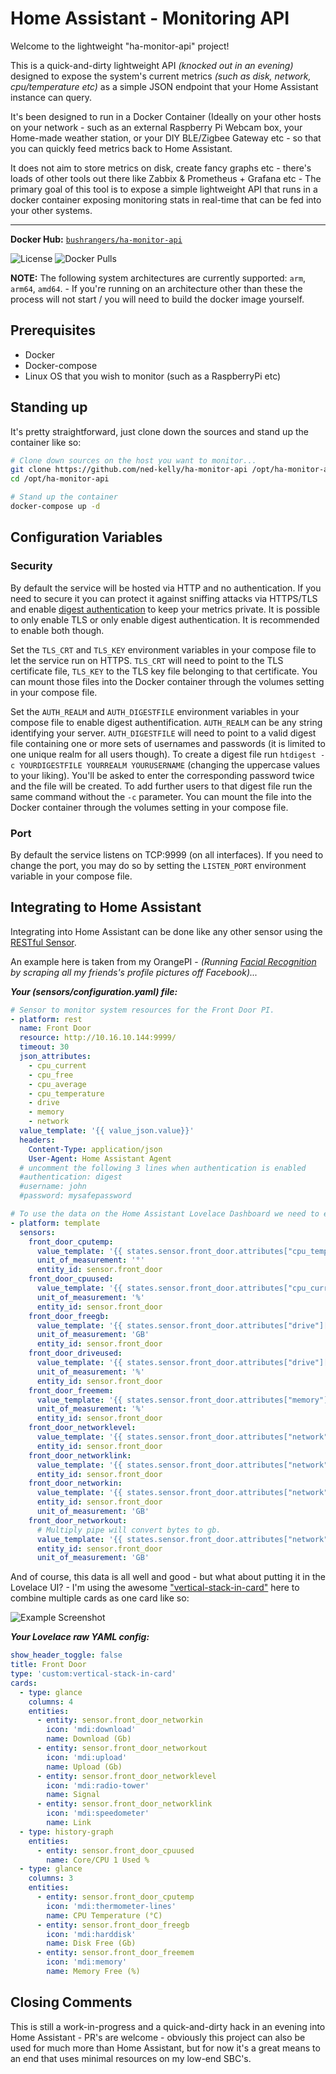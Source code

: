 # Home Assistant - Monitoring API

Welcome to the lightweight "ha-monitor-api" project! 

This is a quick-and-dirty lightweight API _(knocked out in an evening)_ designed to expose the system's current metrics _(such as disk, network, cpu/temperature etc)_ as a simple JSON endpoint that your Home Assistant instance can query.

It's been designed to run in a Docker Container (Ideally on your other hosts on your network - such as an external Raspberry Pi Webcam box, your Home-made weather station, or your DIY BLE/Zigbee Gateway etc - so that you can quickly feed metrics back to Home Assistant.

It does not aim to store metrics on disk, create fancy graphs etc - there's loads of other tools out there like Zabbix & Prometheus + Grafana etc - The primary goal of this tool is to expose a simple lightweight API that runs in a docker container exposing monitoring stats in real-time that can be fed into your other systems.

---------------------------------------------

**Docker Hub:** [`bushrangers/ha-monitor-api`](https://hub.docker.com/r/bushrangers/ha-monitor-api/)


![License](https://img.shields.io/github/license/ned-kelly/ha-monitor-api.svg) ![Docker Pulls](https://img.shields.io/docker/pulls/bushrangers/ha-monitor-api.png)

**NOTE:** The following system architectures are currently supported: `arm`, `arm64`, `amd64`. - If you're running on an architecture other than these the process will not start / you will need to build the docker image yourself.


## Prerequisites

- Docker
- Docker-compose
- Linux OS that you wish to monitor (such as a RaspberryPi etc)

## Standing up

It's pretty straightforward, just clone down the sources and stand up the container like so:

```bash
# Clone down sources on the host you want to monitor...
git clone https://github.com/ned-kelly/ha-monitor-api /opt/ha-monitor-api
cd /opt/ha-monitor-api

# Stand up the container
docker-compose up -d

```

## Configuration Variables

### Security
By default the service will be hosted via HTTP and no authentication. If you need to secure it you can protect it against sniffing attacks via HTTPS/TLS and enable [digest authentication](https://en.wikipedia.org/wiki/Digest_access_authentication) to keep your metrics private. It is possible to only enable TLS or only enable digest authentication. It is recommended to enable both though.

Set the `TLS_CRT` and `TLS_KEY` environment variables in your compose file to let the service run on HTTPS. `TLS_CRT` will need to point to the TLS certificate file, `TLS_KEY` to the TLS key file belonging to that certificate. You can mount those files into the Docker container through the volumes setting in your compose file.

Set the `AUTH_REALM` and `AUTH_DIGESTFILE` environment variables in your compose file to enable digest authentification. `AUTH_REALM` can be any string identifying your server. `AUTH_DIGESTFILE` will need to point to a valid digest file containing one or more sets of usernames and passwords (it is limited to one unique realm for all users though). To create a digest file run `htdigest -c YOURDIGESTFILE YOURREALM YOURUSERNAME` (changing the uppercase values to your liking). You'll be asked to enter the corresponding password twice and the file will be created. To add further users to that digest file run the same command without the `-c` parameter. You can mount the file into the Docker container through the volumes setting in your compose file.

### Port
By default the service listens on TCP:9999 (on all interfaces). If you need to change the port, you may do so by setting the `LISTEN_PORT` environment variable in your compose file.

## Integrating to Home Assistant

Integrating into Home Assistant can be done like any other sensor using the [RESTful Sensor](https://www.home-assistant.io/components/sensor.rest/).

An example here is taken from my OrangePI - _(Running [Facial Recognition](https://www.hackster.io/97766/announce-who-is-home-using-facial-recognition-dcc389) by scraping all my friends's profile pictures off Facebook)..._

**_Your (sensors/configuration.yaml) file:_**

```yaml
# Sensor to monitor system resources for the Front Door PI.
- platform: rest
  name: Front Door
  resource: http://10.16.10.144:9999/
  timeout: 30
  json_attributes:
    - cpu_current
    - cpu_free
    - cpu_average
    - cpu_temperature
    - drive
    - memory
    - network
  value_template: '{{ value_json.value}}'
  headers:
    Content-Type: application/json
    User-Agent: Home Assistant Agent
  # uncomment the following 3 lines when authentication is enabled
  #authentication: digest
  #username: john
  #password: mysafepassword

# To use the data on the Home Assistant Lovelace Dashboard we need to extract the values from the sensor, and store them as their own sensor values...
- platform: template
  sensors:
    front_door_cputemp:
      value_template: '{{ states.sensor.front_door.attributes["cpu_temperature"] }}'
      unit_of_measurement: '°'
      entity_id: sensor.front_door
    front_door_cpuused:
      value_template: '{{ states.sensor.front_door.attributes["cpu_current"] }}'
      unit_of_measurement: '%'
      entity_id: sensor.front_door
    front_door_freegb:
      value_template: '{{ states.sensor.front_door.attributes["drive"]["freeGb"] }}'
      unit_of_measurement: 'GB'
      entity_id: sensor.front_door
    front_door_driveused:
      value_template: '{{ states.sensor.front_door.attributes["drive"]["usedPercentage"] }}'
      unit_of_measurement: '%'
      entity_id: sensor.front_door
    front_door_freemem:
      value_template: '{{ states.sensor.front_door.attributes["memory"]["freeMemPercentage"] }}'
      unit_of_measurement: '%'
      entity_id: sensor.front_door
    front_door_networklevel:
      value_template: '{{ states.sensor.front_door.attributes["network"]["wlan0"]["wireless"]["qualityLevel"] }}'
      entity_id: sensor.front_door
    front_door_networklink:
      value_template: '{{ states.sensor.front_door.attributes["network"]["wlan0"]["wireless"]["qualityLink"] }}'
      entity_id: sensor.front_door
    front_door_networkin:
      value_template: '{{ states.sensor.front_door.attributes["network"]["wlan0"]["inputBytes"] | multiply(0.000000001024) | round(2) }}'
      entity_id: sensor.front_door
      unit_of_measurement: 'GB'
    front_door_networkout:
      # Multiply pipe will convert bytes to gb.
      value_template: '{{ states.sensor.front_door.attributes["network"]["wlan0"]["outputBytes"] | multiply(0.000000001024) | round(2) }}'
      entity_id: sensor.front_door
      unit_of_measurement: 'GB'

```

And of course, this data is all well and good - but what about putting it in the Lovelace UI? - I'm using the awesome ["vertical-stack-in-card"](https://github.com/custom-cards/vertical-stack-in-card) here to combine multiple cards as one card like so:

![Example Screenshot](images/lovelace-example.png "Example Screenshot")

**_Your Lovelace raw YAML config:_**

```yaml
show_header_toggle: false
title: Front Door
type: 'custom:vertical-stack-in-card'
cards:
  - type: glance
    columns: 4
    entities:
      - entity: sensor.front_door_networkin
        icon: 'mdi:download'
        name: Download (Gb)
      - entity: sensor.front_door_networkout
        icon: 'mdi:upload'
        name: Upload (Gb)
      - entity: sensor.front_door_networklevel
        icon: 'mdi:radio-tower'
        name: Signal
      - entity: sensor.front_door_networklink
        icon: 'mdi:speedometer'
        name: Link
  - type: history-graph
    entities:
      - entity: sensor.front_door_cpuused
        name: Core/CPU 1 Used %
  - type: glance
    columns: 3
    entities:
      - entity: sensor.front_door_cputemp
        icon: 'mdi:thermometer-lines'
        name: CPU Temperature (°C)
      - entity: sensor.front_door_freegb
        icon: 'mdi:harddisk'
        name: Disk Free (Gb)
      - entity: sensor.front_door_freemem
        icon: 'mdi:memory'
        name: Memory Free (%)
```

## Closing Comments

This is still a work-in-progress and a quick-and-dirty hack in an evening into Home Assistant - PR's are welcome - obviously this project can also be used for much more than Home Assistant, but for now it's a great means to an end that uses minimal resources on my low-end SBC's.
